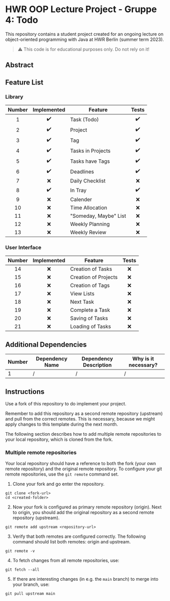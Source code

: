 # HWR OOP Lecture Project - Gruppe 4: Todo

This repository contains a student project created for an ongoing lecture on object-oriented programming with Java at HWR Berlin (summer term 2023).

> :warning: This code is for educational purposes only. Do not rely on it!

## Abstract

[TODO]: # (Write a short description of your project.)
[TODO]: # (State most important features.)
[TODO]: # (State the most interesting problems you encountered during the project.)

## Feature List

### Library

| Number |    Implemented     | Feature               |       Tests        |
|:------:|:------------------:|-----------------------|:------------------:|
|   1    | :heavy_check_mark: | Task (Todo)           | :heavy_check_mark: |
|   2    | :heavy_check_mark: | Project               | :heavy_check_mark: |
|   3    | :heavy_check_mark: | Tag                   | :heavy_check_mark: |
|   4    | :heavy_check_mark: | Tasks in Projects     | :heavy_check_mark: |
|   5    | :heavy_check_mark: | Tasks have Tags       | :heavy_check_mark: |
|   6    | :heavy_check_mark: | Deadlines             | :heavy_check_mark: |
|   7    |        :x:         | Daily Checklist       |        :x:         |
|   8    | :heavy_check_mark: | In Tray               | :heavy_check_mark: |
|   9    |        :x:         | Calender              |        :x:         |
|   10   |        :x:         | Time Allocation       |        :x:         |
|   11   |        :x:         | "Someday, Maybe" List |        :x:         |
|   12   |        :x:         | Weekly Planning       |        :x:         |
|   13   |        :x:         | Weekly Review         |        :x:         |


### User Interface

| Number | Implemented | Feature              | Tests |
|:------:|:-----------:|----------------------|:-----:|
|   14   |     :x:     | Creation of Tasks    |  :x:  |
|   15   |     :x:     | Creation of Projects |  :x:  |
|   16   |     :x:     | Creation of Tags     |  :x:  |
|   17   |     :x:     | View Lists           |  :x:  |
|   18   |     :x:     | Next Task            |  :x:  |
|   19   |     :x:     | Complete a Task      |  :x:  |
|   20   |     :x:     | Saving of Tasks      |  :x:  |
|   21   |     :x:     | Loading of Tasks     |  :x:  |


## Additional Dependencies

[TODO]: # (For each additional dependency your project requires- Add an additional row to the table!)

| Number | Dependency Name | Dependency Description | Why is it necessary? |
|--------|-----------------|------------------------|----------------------|
| 1      | /               | /                      | /                    |

## Instructions

[TODO]: # (Remove these instructions once you finished your fork's setup.)

Use a fork of this repository to do implement your project.

Remember to add this repository as a second remote repository (upstream) and pull from the correct remotes.
This is necessary, because we might apply changes to this template during the next month.

The following section describes how to add multiple remote repositories to your local repository, which is cloned from the fork.

### Multiple remote repositories

Your local repository should have a reference to both the fork (your own remote repository) and the original remote repository.
To configure your git remote repositories, use the `git remote` command set.

1. Clone your fork and go enter the repository.
```
git clone <fork-url>
cd <created-folder>
```
2. Now your fork is configured as primary remote repository (origin).
Next to origin, you should add the original repository as a second remote repository (upstream).
```
git remote add upstream <repository-url>
```
3. Verify that both remotes are configured correctly.
The following command should list both remotes: origin and upstream.
```
git remote -v
```
4. To fetch changes from all remote repositories, use:
```
git fetch --all
```
5. If there are interesting changes (in e.g. the `main` branch) to merge into your branch, use:
```
git pull upstream main
```
